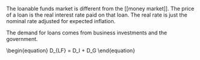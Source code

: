 The loanable funds market is different from the [[money market]]. The price of a loan is the real interest rate paid on that loan. The real rate is just the nominal rate adjusted for expected inflation.

The demand for loans comes from business investments and the government.

\begin{equation}
D_{LF} = D_I + D_G
\end{equation}